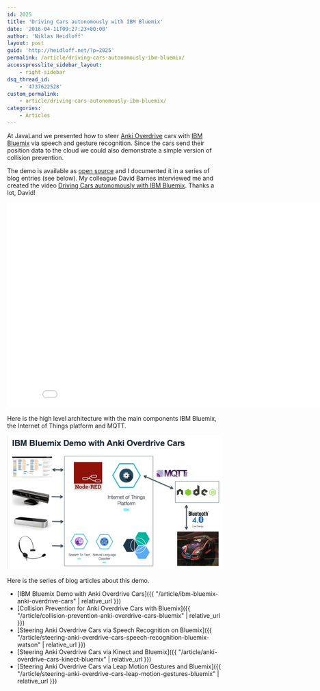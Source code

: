```yaml
---
id: 2025
title: 'Driving Cars autonomously with IBM Bluemix'
date: '2016-04-11T09:27:23+00:00'
author: 'Niklas Heidloff'
layout: post
guid: 'http://heidloff.net/?p=2025'
permalink: /article/driving-cars-autonomously-ibm-bluemix/
accesspresslite_sidebar_layout:
    - right-sidebar
dsq_thread_id:
    - '4737622528'
custom_permalink:
    - article/driving-cars-autonomously-ibm-bluemix/
categories:
    - Articles
---
```


At JavaLand we presented how to steer [Anki Overdrive](https://anki.com/) cars with [IBM Bluemix](https://bluemix.net) via speech and gesture recognition. Since the cars send their position data to the cloud we could also demonstrate a simple version of collision prevention.

The demo is available as [open source](https://github.com/IBM-Bluemix/node-mqtt-for-anki-overdrive) and I documented it in a series of blog entries (see below). My colleague David Barnes interviewed me and created the video [Driving Cars autonomously with IBM Bluemix](https://youtu.be/6s0Jh9tl0Eg). Thanks a lot, David!

<iframe allowfullscreen="" frameborder="0" height="480" src="//www.youtube.com/embed/6s0Jh9tl0Eg" width="853"></iframe>

Here is the high level architecture with the main components IBM Bluemix, the Internet of Things platform and MQTT.

![image](/assets/img/2016/03/ankiarch.jpg)

Here is the series of blog articles about this demo.

- [IBM Bluemix Demo with Anki Overdrive Cars]({{ "/article/ibm-bluemix-anki-overdrive-cars" | relative_url }})
- [Collision Prevention for Anki Overdrive Cars with Bluemix]({{ "/article/collision-prevention-anki-overdrive-cars-bluemix" | relative_url }})
- [Steering Anki Overdrive Cars via Speech Recognition on Bluemix]({{ "/article/steering-anki-overdrive-cars-speech-recognition-bluemix-watson" | relative_url }})
- [Steering Anki Overdrive Cars via Kinect and Bluemix]({{ "/article/anki-overdrive-cars-kinect-bluemix" | relative_url }})
- [Steering Anki Overdrive Cars via Leap Motion Gestures and Bluemix]({{ "/article/steering-anki-overdrive-cars-leap-motion-gestures-bluemix" | relative_url }})